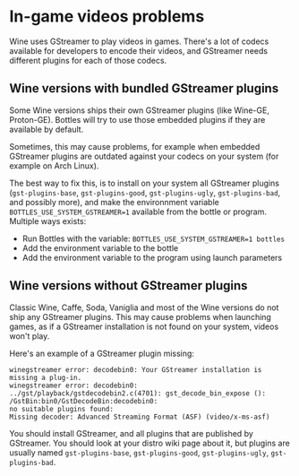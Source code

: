 # In-game videos problems

Wine uses GStreamer to play videos in games. There's a lot of codecs available for developers to encode their videos, and GStreamer needs different plugins for each of those codecs.

## Wine versions with bundled GStreamer plugins

Some Wine versions ships their own GStreamer plugins (like Wine-GE, Proton-GE). Bottles will try to use those embedded plugins if they are available by default.

Sometimes, this may cause problems, for example when embedded GStreamer plugins are outdated against your codecs on your system (for example on Arch Linux).

The best way to fix this, is to install on your system all GStreamer plugins (`gst-plugins-base`, `gst-plugins-good`, `gst-plugins-ugly`, `gst-plugins-bad`, and possibly more), and make the environnment variable `BOTTLES_USE_SYSTEM_GSTREAMER=1` available from the bottle or program. Multiple ways exists:

- Run Bottles with the variable: `BOTTLES_USE_SYSTEM_GSTREAMER=1 bottles`
- Add the environment variable to the bottle
- Add the environment variable to the program using launch parameters

## Wine versions without GStreamer plugins

Classic Wine, Caffe, Soda, Vaniglia and most of the Wine versions do not ship any GStreamer plugins. This may cause problems when launching games, as if a GStreamer installation is not found on your system, videos won't play.

Here's an example of a GStreamer plugin missing:
```
winegstreamer error: decodebin0: Your GStreamer installation is missing a plug-in.
winegstreamer error: decodebin0: ../gst/playback/gstdecodebin2.c(4701): gst_decode_bin_expose (): /GstBin:bin0/GstDecodeBin:decodebin0:
no suitable plugins found:
Missing decoder: Advanced Streaming Format (ASF) (video/x-ms-asf)
```

You should install GStreamer, and all plugins that are published by GStreamer. You should look at your distro wiki page about it, but plugins are usually named `gst-plugins-base`, `gst-plugins-good`, `gst-plugins-ugly`, `gst-plugins-bad`.
